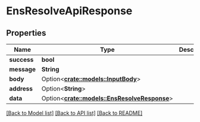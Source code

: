 # EnsResolveApiResponse

## Properties

| Name        | Type                                                                   | Description | Notes       |
| ----------- | ---------------------------------------------------------------------- | ----------- | ----------- |
| **success** | **bool**                                                               |             |             |
| **message** | **String**                                                             |             |             |
| **body**    | Option<[**crate::models::InputBody**](inputbody.md)>                   |             | \[optional] |
| **address** | Option<**String**>                                                     |             | \[optional] |
| **data**    | Option<[**crate::models::EnsResolveResponse**](ensresolveresponse.md)> |             | \[optional] |

[\[Back to Model list\]](./#documentation-for-models) [\[Back to API list\]](./#documentation-for-api-endpoints) [\[Back to README\]](./)
